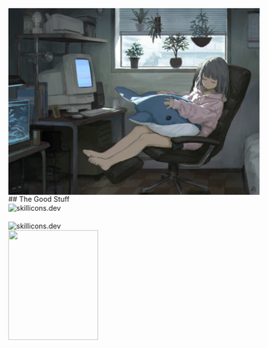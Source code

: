 <img align="top" src="images/animebg1.jpg"/>
## The Good Stuff
<div>
  <img src="https://skillicons.dev/icons?i=html,css,js,nodejs,cs,python" height="50px" alt="skillicons.dev" align="center"/><br><br>
  <img src="https://skillicons.dev/icons?i=vscode,neovim,mysql,vscode,ts" height="50px" alt="skillicons.dev" align="center"/>
</div>
<a href="https://www.youtube.com/watch?v=T9F1Wk8DQdg"><img src="https://media.tenor.com/T8pE5uK3nKAAAAAi/aris-dancing-arisu-blue-archive.gif" width="180" height="220" /></a>


